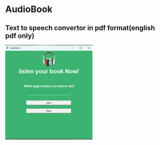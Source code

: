 # AudioBook
**Text to speech convertor in pdf format(english pdf only)**
---
<img src="Screenshot 2023-10-04 001037.png" height="300px" align="center">

